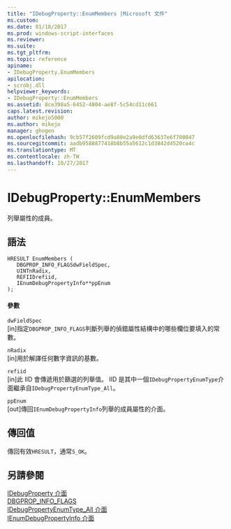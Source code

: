 ```yaml
---
title: "IDebugProperty::EnumMembers |Microsoft 文件"
ms.custom: 
ms.date: 01/18/2017
ms.prod: windows-script-interfaces
ms.reviewer: 
ms.suite: 
ms.tgt_pltfrm: 
ms.topic: reference
apiname:
- IDebugProperty.EnumMembers
apilocation:
- scrobj.dll
helpviewer_keywords:
- IDebugProperty::EnumMembers
ms.assetid: 8ce398a5-6452-4804-ae8f-5c54cd11c661
caps.latest.revision: 
author: mikejo5000
ms.author: mikejo
manager: ghogen
ms.openlocfilehash: 9cb57f2609fcd9a80e2a9e0dfd63637e6f700047
ms.sourcegitcommit: aadb9588877418b8b55a5612c1d3842d4520ca4c
ms.translationtype: MT
ms.contentlocale: zh-TW
ms.lasthandoff: 10/27/2017
---
```

# <a name="idebugpropertyenummembers"></a>IDebugProperty::EnumMembers
列舉屬性的成員。  
  
## <a name="syntax"></a>語法  
  
```  
HRESULT EnumMembers (  
   DBGPROP_INFO_FLAGSdwFieldSpec,  
   UINTnRadix,  
   REFIIDrefiid,  
   IEnumDebugPropertyInfo**ppEnum  
);  
```  
  
#### <a name="parameters"></a>參數  
 `dwFieldSpec`  
 [in]指定`DBGPROP_INFO_FLAGS`判斷列舉的偵錯屬性結構中的哪些欄位要填入的常數。  
  
 `nRadix`  
 [in]用於解譯任何數字資訊的基數。  
  
 `refiid`  
 [in]此 IID 會傳遞用於篩選的列舉值。 IID 是其中一個`IDebugPropertyEnumType`介面繼承自`IDebugPropertyEnumType_All`。  
  
 `ppEnum`  
 [out]傳回`IEnumDebugPropertyInfo`列舉的成員屬性的介面。  
  
## <a name="return-value"></a>傳回值  
 傳回有效`HRESULT`，通常`S_OK`。  
  
## <a name="see-also"></a>另請參閱  
 [IDebugProperty 介面](../../winscript/reference/idebugproperty-interface.md)   
 [DBGPROP_INFO_FLAGS](../../winscript/reference/dbgprop-info-flags.md)   
 [IDebugPropertyEnumType_All 介面](../../winscript/reference/idebugpropertyenumtype-all-interface.md)   
 [IEnumDebugPropertyInfo 介面](../../winscript/reference/ienumdebugpropertyinfo-interface.md)